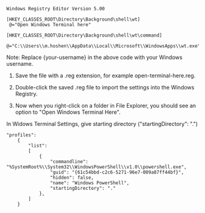 ```
Windows Registry Editor Version 5.00

[HKEY_CLASSES_ROOT\Directory\Background\shell\wt]
 @="Open Windows Terminal here"

[HKEY_CLASSES_ROOT\Directory\Background\shell\wt\command]
 @="C:\\Users\\m.hoshen\\AppData\\Local\\Microsoft\\WindowsApps\\wt.exe"
```

Note: Replace {your-username} in the above code with your Windows username.

1. Save the file with a .reg extension, for example open-terminal-here.reg.

2. Double-click the saved .reg file to import the settings into the Windows Registry.

3. Now when you right-click on a folder in File Explorer, you should see an option to "Open Windows Terminal Here".

In Widows Terminal Settings, give starting directory ("startingDirectory": ".")

```
"profiles": 
    {
        "list": 
        [
            {
                "commandline": "%SystemRoot%\\System32\\WindowsPowerShell\\v1.0\\powershell.exe",
                "guid": "{61c54bbd-c2c6-5271-96e7-009a87ff44bf}",
                "hidden": false,
                "name": "Windows PowerShell",
                "startingDirectory": "."
            },
        ]
    }
```
